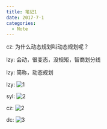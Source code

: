 ```yaml
---
title: 笔记1
date: 2017-7-1
categories:
  - Note
---
```


cz: 为什么动态规划叫动态规划呢？

lzy: 会动，很变态，没规矩，智商划分线

lzy: 简称，动态规划

lzy: ![1](https://board.xjtuicpc.com/images/note-1-1.jpg)

syl: ![2](https://board.xjtuicpc.com/images/note-1-2.gif)

cz: ![2](https://board.xjtuicpc.com/images/note-1-2.gif)

dc: ![3](https://board.xjtuicpc.com/images/note-1-3.gif)
